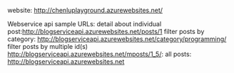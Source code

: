 website: http://chenluplayground.azurewebsites.net/

Webservice api sample URLs:
detail about individual post:http://blogserviceapi.azurewebsites.net/posts/1
filter posts by category: http://blogserviceapi.azurewebsites.net/category/programming/
filter posts by multiple id(s) http://blogserviceapi.azurewebsites.net/mposts/1_5/: 
all posts: http://blogserviceapi.azurewebsites.net


